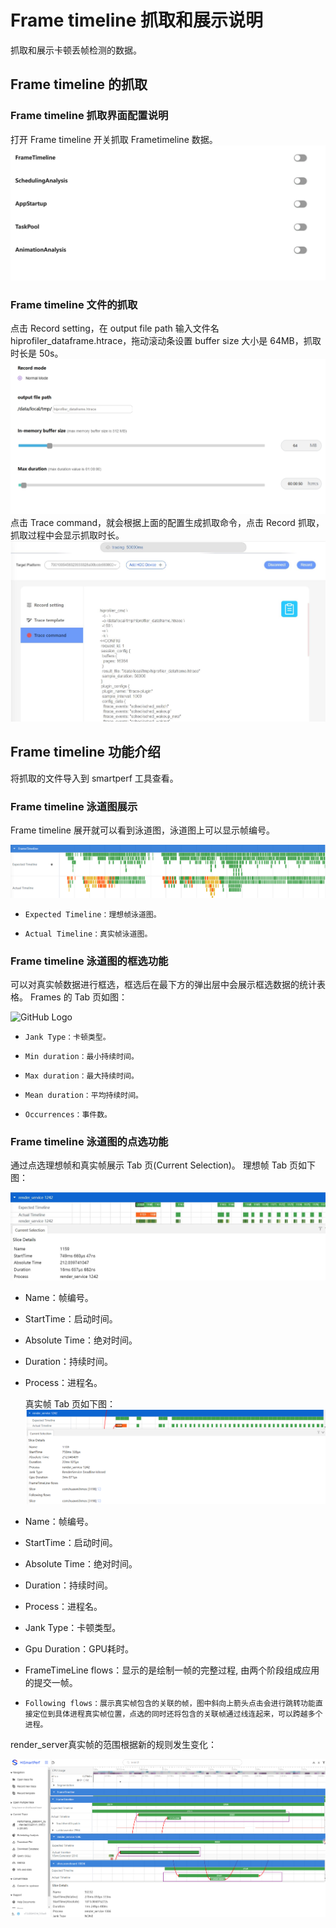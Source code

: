 # Frame timeline 抓取和展示说明

抓取和展示卡顿丢帧检测的数据。

## Frame timeline 的抓取

### Frame timeline 抓取界面配置说明

打开 Frame timeline 开关抓取 Frametimeline 数据。
![GitHub Logo](../../figures/Frame/frameset.jpg)

### Frame timeline 文件的抓取

点击 Record setting，在 output file path 输入文件名 hiprofiler_dataframe.htrace，拖动滚动条设置 buffer size 大小是 64MB，抓取时长是 50s。
![GitHub Logo](../../figures/Frame/framesetting.jpg)
点击 Trace command，就会根据上面的配置生成抓取命令，点击 Record 抓取，抓取过程中会显示抓取时长。
![GitHub Logo](../../figures/Frame/frameexcuting.jpg)

## Frame timeline 功能介绍

将抓取的文件导入到 smartperf 工具查看。

### Frame timeline 泳道图展示

Frame timeline 展开就可以看到泳道图，泳道图上可以显示帧编号。

![GitHub Logo](../../figures/Frame/framechart.jpg)

-     Expected Timeline：理想帧泳道图。
-     Actual Timeline：真实帧泳道图。

### Frame timeline 泳道图的框选功能

可以对真实帧数据进行框选，框选后在最下方的弹出层中会展示框选数据的统计表格。
Frames 的 Tab 页如图：

![GitHub Logo](quickstart_Frametimeline.assets/frameprocess.jpg)

-     Jank Type：卡顿类型。
-     Min duration：最小持续时间。
-     Max duration：最大持续时间。
-     Mean duration：平均持续时间。
-     Occurrences：事件数。

### Frame timeline 泳道图的点选功能

通过点选理想帧和真实帧展示 Tab 页(Current Selection)。
理想帧 Tab 页如下图：

![GitHub Logo](../../figures/Frame/frameexpectedtab.jpg)

- Name：帧编号。

- StartTime：启动时间。

- Absolute Time：绝对时间。

- Duration：持续时间。

- Process：进程名。

  真实帧 Tab 页如下图：
  ![GitHub Logo](../../figures/Frame/frameactualtab.jpg)

- Name：帧编号。

- StartTime：启动时间。

- Absolute Time：绝对时间。

- Duration：持续时间。

- Process：进程名。

- Jank Type：卡顿类型。

- Gpu Duration：GPU耗时。

- FrameTimeLine flows：显示的是绘制一帧的完整过程,  由两个阶段组成应用的提交一帧。

-     Following flows：展示真实帧包含的关联的帧，图中斜向上箭头点击会进行跳转功能直接定位到具体进程真实帧位置，点选的同时还将包含的关联帧通过线连起来，可以跨越多个进程。

render_server真实帧的范围根据新的规则发生变化：

![GitHub Logo](../../figures/Frame/frameRS.jpg)

